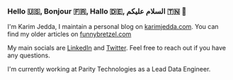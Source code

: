 ### Hello 🇺🇸, Bonjour 🇫🇷, Hallo 🇩🇪, السلام عليكم 🇹🇳 👋

I'm Karim Jedda, I maintain a personal blog on [karimjedda.com](https://karimjedda.com). You can find my older articles on [funnybretzel.com](https://funnybretzel.com)

My main socials are [LinkedIn](https://www.linkedin.com/in/karim-jedda/) and [Twitter](https://twitter.com/KarimJDDA). Feel free to reach out if you have any questions. 

I'm currently working at Parity Technologies as a Lead Data Engineer. 

<!--
**KarimJedda/KarimJedda** is a ✨ _special_ ✨ repository because its `README.md` (this file) appears on your GitHub profile.

Here are some ideas to get you started:

- 🔭 I’m currently working on ...
- 🌱 I’m currently learning ...
- 👯 I’m looking to collaborate on ...
- 🤔 I’m looking for help with ...
- 💬 Ask me about ...
- 📫 How to reach me: ...
- 😄 Pronouns: ...
- ⚡ Fun fact: ...
-->
